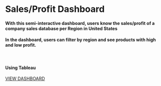 # Sales/Profit Dashboard

<h4>With this semi-interactive dashboard, users know the sales/profit of a company sales database per Region in United States</h4>
<h4>In the dashboard, users can filter by region and see products with high and low profit. </h4>
<br>
<h4>Using Tableau</h4>

[VIEW DASHBOARD](https://public.tableau.com/app/profile/adewale6120/viz/SalesProfit_16605018174470/Dashboard1)
